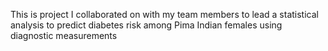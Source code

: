 This is project I collaborated on with my team members to lead a statistical analysis to predict diabetes risk among Pima Indian females using diagnostic measurements
